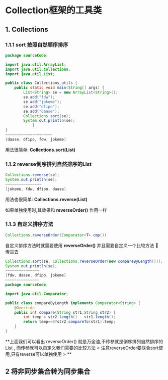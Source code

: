 # Collection框架的工具类

## 1. Collections

### 1.1.1  sort 按照自然顺序排序

~~~java
package sourceCode;

import java.util.ArrayList;
import java.util.Collections;
import java.util.List;

public class Collections_utils {
	public static void main(String[] args) {
		List<String> se = new ArrayList<String>();
		se.add("fdw");
		se.add("jokeme");
		se.add("dfipo");
		se.add("daase");
		Collections.sort(se);
		System.out.println(se);
			}
}
​~~~~~~~~~~~~~~~~~~~~~
[daase, dfipo, fdw, jokeme]
~~~

用法很简单: **Collections.sort(List)** 

### 1.1.2   reverse倒序排列自然排序的List

~~~java
Collections.reverse(se);
System.out.println(se);
​~~~~~~~~~~~~~~~~
[jokeme, fdw, dfipo, daase]
~~~

用法也很简单: **Collections.reverse(List)**

如果单独使用时,其效果和 **reverseOrder()** 作用一样

### 1.1.3  自定义排序方法

~~~java
Collections.reverseOrder(Comparator<T> cmp())
~~~

自定义排序方法时就需要使用 **reverseOrder()** 并且需要自定义一个比较方法 👋 传进去

~~~java
Collections.sort(se, Collections.reverseOrder(new compareByLength()));
System.out.println(se);
​~~~~~~~~~~~~~~~
[fdw, daase, dfipo, jokeme]
​~~~~~~~~~~~~~~~
package sourceCode;

import java.util.Comparator;

public class compareByLength implements Comparator<String> {
	@Override
	public int compare(String str1,String str2) {
		int temp = str2.length() - str1.length();
		return temp==0?str2.compareTo(str1):temp;
	}
}
~~~



**上面我们可以看出 reverseOrder() 就是万金油,不传参就是倒序排列自然排序的 List , 而传参就可以自定义我们需要的比较方法 <  注意reverseOrder要联合sort使用,只有reverse可以单独使用 > **

## 2 将非同步集合转为同步集合

 
